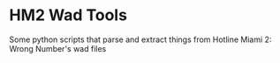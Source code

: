 # HM2 Wad Tools
 Some python scripts that parse and extract things from Hotline Miami 2: Wrong Number's wad files
